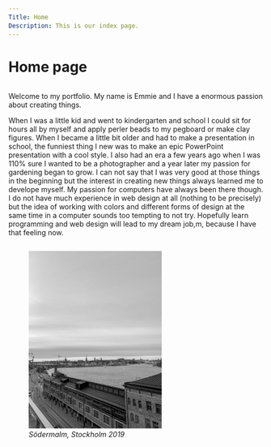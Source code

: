 ```yaml
---
Title: Home
Description: This is our index page.
---
```


Home page
==========================

<div class= "row">
<div class= "column">
<p>Welcome to my portfolio. My name is Emmie and I have a enormous passion about creating things.</p>

<p>When I was a little kid and went to kindergarten and school I could sit for hours all by myself and apply perler beads to my pegboard or make clay figures. When I became a little bit older and had to make a presentation in school, the funniest thing I new was to make an epic PowerPoint presentation with a cool style. I also had an era a few years ago when I was 110% sure I wanted to be a photographer and a year later my passion for gardening began to grow. I can not say that I was very good at those things in the beginning but the interest in creating new things always learned me to develope myself. My passion for computers have always been there though. I do not have much experience in web design at all (nothing to be precisely) but the idea of working with colors and different forms of design at the same time in a computer sounds too tempting to not try. Hopefully learn programming and web design will lead to my dream job,m, because I have that feeling now.</p>
</div>

<div class= "column">
<figure>
<img src= "assets/img/stockholm.jpg" alt= "Stockholm" height= "350">
<figcaption><i>Södermalm, Stockholm 2019</i></figcaption>
</figure>
</div>

